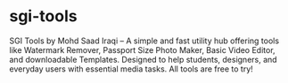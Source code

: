 # sgi-tools
SGI Tools by Mohd Saad Iraqi – A simple and fast utility hub offering tools like Watermark Remover, Passport Size Photo Maker, Basic Video Editor, and downloadable Templates. Designed to help students, designers, and everyday users with essential media tasks. All tools are free to try!
